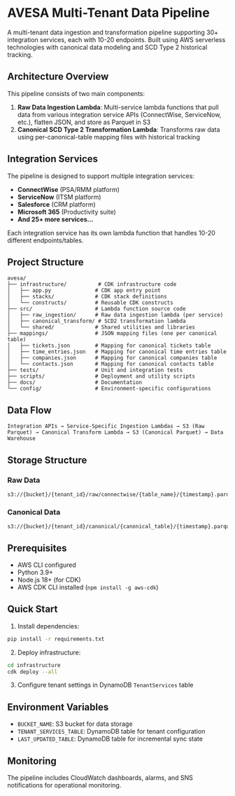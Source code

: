 # AVESA Multi-Tenant Data Pipeline

A multi-tenant data ingestion and transformation pipeline supporting 30+ integration services, each with 10-20 endpoints. Built using AWS serverless technologies with canonical data modeling and SCD Type 2 historical tracking.

## Architecture Overview

This pipeline consists of two main components:

1. **Raw Data Ingestion Lambda**: Multi-service lambda functions that pull data from various integration service APIs (ConnectWise, ServiceNow, etc.), flatten JSON, and store as Parquet in S3
2. **Canonical SCD Type 2 Transformation Lambda**: Transforms raw data using per-canonical-table mapping files with historical tracking

## Integration Services

The pipeline is designed to support multiple integration services:
- **ConnectWise** (PSA/RMM platform)
- **ServiceNow** (ITSM platform)
- **Salesforce** (CRM platform)
- **Microsoft 365** (Productivity suite)
- **And 25+ more services...**

Each integration service has its own lambda function that handles 10-20 different endpoints/tables.

## Project Structure

```
avesa/
├── infrastructure/          # CDK infrastructure code
│   ├── app.py              # CDK app entry point
│   ├── stacks/             # CDK stack definitions
│   └── constructs/         # Reusable CDK constructs
├── src/                    # Lambda function source code
│   ├── raw_ingestion/      # Raw data ingestion lambda (per service)
│   ├── canonical_transform/ # SCD2 transformation lambda
│   └── shared/             # Shared utilities and libraries
├── mappings/               # JSON mapping files (one per canonical table)
│   ├── tickets.json        # Mapping for canonical tickets table
│   ├── time_entries.json   # Mapping for canonical time entries table
│   ├── companies.json      # Mapping for canonical companies table
│   └── contacts.json       # Mapping for canonical contacts table
├── tests/                  # Unit and integration tests
├── scripts/                # Deployment and utility scripts
├── docs/                   # Documentation
└── config/                 # Environment-specific configurations
```

## Data Flow

```
Integration APIs → Service-Specific Ingestion Lambdas → S3 (Raw Parquet) → Canonical Transform Lambda → S3 (Canonical Parquet) → Data Warehouse
```

## Storage Structure

### Raw Data
```
s3://{bucket}/{tenant_id}/raw/connectwise/{table_name}/{timestamp}.parquet
```

### Canonical Data
```
s3://{bucket}/{tenant_id}/canonical/{canonical_table}/{timestamp}.parquet
```

## Prerequisites

- AWS CLI configured
- Python 3.9+
- Node.js 18+ (for CDK)
- AWS CDK CLI installed (`npm install -g aws-cdk`)

## Quick Start

1. Install dependencies:
```bash
pip install -r requirements.txt
```

2. Deploy infrastructure:
```bash
cd infrastructure
cdk deploy --all
```

3. Configure tenant settings in DynamoDB `TenantServices` table

## Environment Variables

- `BUCKET_NAME`: S3 bucket for data storage
- `TENANT_SERVICES_TABLE`: DynamoDB table for tenant configuration
- `LAST_UPDATED_TABLE`: DynamoDB table for incremental sync state

## Monitoring

The pipeline includes CloudWatch dashboards, alarms, and SNS notifications for operational monitoring.